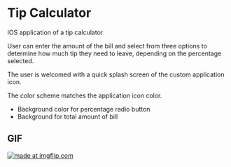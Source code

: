 # Tip Calculator

IOS application of a tip calculator 

User can enter the amount of the bill and select from three options to determine how much tip they need to leave, depending on the percentage selected.

The user is welcomed with a quick splash screen of the custom application icon.

The color scheme matches the application icon color.
- Background color for percentage radio button 
- Background for total amount of bill

## GIF
<a href="https://imgflip.com/gif/238yrg"><img src="https://i.imgflip.com/238yrg.gif" title="made at imgflip.com"/></a>
